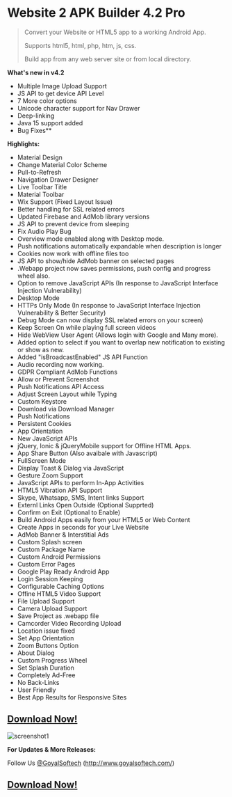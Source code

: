 # **Website 2 APK Builder 4.2 Pro**

> Convert your Website or HTML5 app to a working Android App.
> 
> Supports html5, html, php, htm, js, css.
> 
> Build app from any web server site or from local directory.

**What's new in v4.2**
- Multiple Image Upload Support
- JS API to get device API Level
- 7 More color options
- Unicode character support for Nav Drawer
- Deep-linking
- Java 15 support added
- Bug Fixes**

 **Highlights:**
- Material Design
- Change Material Color Scheme
- Pull-to-Refresh
- Navigation Drawer Designer
- Live Toolbar Title
- Material Toolbar
- Wix Support (Fixed Layout Issue)
- Better handling for SSL related errors
- Updated Firebase and AdMob library versions
- JS API to prevent device from sleeping
- Fix Audio Play Bug
- Overview mode enabled along with Desktop mode.
- Push notifications automatically expandable when description is longer
- Cookies now work with offline files too
- JS API to show/hide AdMob banner on selected pages
- .Webapp project now saves permissions, push config and progress wheel also.
- Option to remove JavaScript APIs (In response to JavaScript Interface Injection Vulnerability)
- Desktop Mode
- HTTPs Only Mode (In response to JavaScript Interface Injection Vulnerability & Better Security)
- Debug Mode can now display SSL related errors on your screen)
- Keep Screen On while playing full screen videos
- Hide WebView User Agent (Allows login with Google and Many more).
- Added option to select if you want to overlap new notification to existing or show as new.
- Added "isBroadcastEnabled" JS API Function
- Audio recording now working.  
- GDPR Compliant AdMob Functions
- Allow or Prevent Screenshot
- Push Notifications API Access
- Adjust Screen Layout while Typing
- Custom Keystore
- Download via Download Manager
- Push Notifications
- Persistent Cookies
- App Orientation
- New JavaScript APIs 
- jQuery, Ionic & jQueryMobile support for Offline HTML Apps.
- App Share Button (Also avaibale with Javascript)
- FullScreen Mode
- Display Toast & Dialog via JavaScript
- Gesture Zoom Support
- JavaScript APIs to perform In-App Activities
- HTML5 Vibration API Support
- Skype, Whatsapp, SMS, Intent links Support
- Externl Links Open Outside (Optional Supprted)
- Confirm on Exit (Optional to Enable)
- Build Android Apps easily from your HTML5 or Web Content
- Create Apps in seconds for your Live Website
- AdMob Banner & Interstitial Ads
- Custom Splash screen
- Custom Package Name
- Custom Android Permissions
- Custom Error Pages
- Google Play Ready Android App
- Login Session Keeping
- Configurable Caching Options
- Offine HTML5 Video Support
- File Upload Support
- Camera Upload Support
- Save Project as .webapp file
- Camcorder Video Recording Upload
- Location issue fixed
- Set App Orientation
- Zoom Buttons Option
- About Dialog
- Custom Progress Wheel
- Set Splash Duration
- Completely Ad-Free
- No Back-Links
- User Friendly
- Best App Results for Responsive Sites

## **[Download Now!](https://websitetoapk.com/download.html)**

![screenshot1](https://websitetoapk.com/images/screenshots/v4.2_1.png)

**For Updates & More Releases:**

Follow Us [@GoyalSoftech](https://github.com/goyalsoftech/)
(http://www.goyalsoftech.com/)

## **[Download Now!](https://websitetoapk.com/download.html)**
